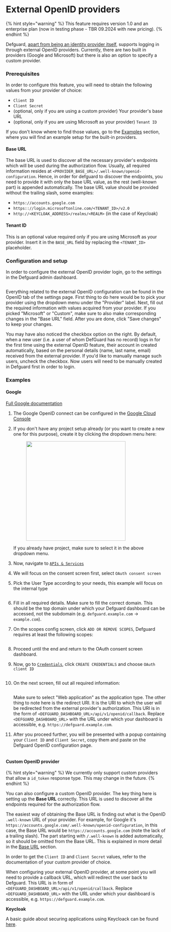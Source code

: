 # External OpenID providers

{% hint style="warning" %}
This feature requires version 1.0 and an enterprise plan (now in testing phase - TBR 09.2024 with new pricing).
{% endhint %}

Defguard, [apart from being an identity provider itself](../features/openid-connect/), supports logging in through external OpenID providers. Currently, there are two built in providers (Google and Microsoft) but there is also an option to specify a custom provider.

### Prerequisites

In order to configure this feature, you will need to obtain the following values from your provider of choice:

* `Client ID`&#x20;
* `Client Secret`
* (optional, only if you are using a custom provider) Your provider's base URL
* (optional, only if you are using Microsoft as your provider) `Tenant ID`

If you don't know where to find those values, go to the [Examples](external-openid-providers.md#examples) section, where you will find an example setup for the built-in providers.

#### Base URL

The base URL is used to discover all the necessary provider's endpoints which will be used during the authorization flow. Usually, all required information resides at `<PROVIDER_BASE_URL>/.well-known/openid-configuration`. Hence, in order for defguard to discover the endpoints, you need to provide it with only the base URL value, as the rest (well-known part) is appended automatically. The base URL value should be provided without the trailing slash, some examples:

* `https://accounts.google.com`
* `https:://login.microsoftonline.com/<TENANT_ID>/v2.0`
* `http://<KEYCLOAK_ADDRESS>/realms/<REALM>` (in the case of Keycloak)

#### Tenant ID

This is an optional value required only if you are using Microsoft as your provider. Insert it in the `BASE_URL` field by replacing the `<TENANT_ID>` placeholder.

### Configuration and setup

In order to configure the external OpenID provider login, go to the settings in the Defguard admin dashboard.

<figure><img src="../.gitbook/assets/image (29).png" alt=""><figcaption></figcaption></figure>

Everything related to the external OpenID configuration can be found in the OpenID tab of the settings page. First thing to do here would be to pick your provider using the dropdown menu under the "Provider" label. Next, fill out the required information with values acquired from your provider. If you picked "Microsoft" or "Custom", make sure to also make corresponding changes in the "Base URL" field. After you are done, click "Save changes" to keep your changes.&#x20;

You may have also noticed the checkbox option on the right. By default, when a new user (i.e. a user of whom DefGuard has no record) logs in for the first time using the external OpenID feature, their account in created automatically, based on the personal details (name, last name, email) received from the external provider. If you'd like to manually manage such users, uncheck the checkbox. Now users will need to be manually created in Defguard first in order to login.&#x20;

### Examples

#### Google

[Full Google documentation](https://developers.google.com/identity/openid-connect/openid-connect)

1. The Google OpenID connect can be configured in the [Google Cloud Console](https://console.cloud.google.com)
2.  If you don't have any project setup already (or you want to create a new one for this purpose), create it by clicking the dropdown menu here:

    <figure><img src="../.gitbook/assets/image (31).png" alt="" width="312"><figcaption></figcaption></figure>

    If you already have project, make sure to select it in the above dropdown menu.
3. Now, navigate to [`APIs & Services`](https://console.cloud.google.com/apis)&#x20;
4. We will focus on the consent screen first, select `OAuth consent screen`
5.  &#x20;Pick the User Type according to your needs, this example will focus on the internal type

    <figure><img src="../.gitbook/assets/image (32).png" alt=""><figcaption></figcaption></figure>


6. Fill in all required details. Make sure to fill the correct domain. This should be the top domain under which your Defguard dashboard can be accessed, not the subdomain (e.g. `defguard.example.com` -> `example.com`).&#x20;
7.  On the scopes config screen, click `ADD OR REMOVE SCOPES`, Defguard requires at least the following scopes:

    <figure><img src="../.gitbook/assets/image (34).png" alt=""><figcaption></figcaption></figure>


8. Proceed until the end and return to the OAuth consent screen dashboard.
9.  Now, go to [`Credentials`](https://console.cloud.google.com/apis/credentials), click `CREATE CREDENTIALS` and choose `OAuth client ID`&#x20;

    <figure><img src="../.gitbook/assets/image (35).png" alt=""><figcaption></figcaption></figure>


10. On the next screen, fill out all required information:

    <figure><img src="../.gitbook/assets/image (36).png" alt=""><figcaption></figcaption></figure>

    Make sure to select "Web application" as the application type. The other thing to note here is the redirect URI. It is the URI to which the user will be redirected from the external provider's authorization. This URI is in the form of `<DEFGUARD_DASHBOARD_URL>/api/v1/openid/callback`. Replace `<DEFGUARD_DASHBOARD_URL>` with the URL under which your dashboard is accessible, e.g. `https://defguard.example.com`.
11. After you proceed further, you will be presented with a popup containing your `Client ID` and `Client Secret`, copy them and paste on the Defguard OpenID configuration page.

    <figure><img src="../.gitbook/assets/settings.png" alt=""><figcaption></figcaption></figure>

#### Custom OpenID provider

{% hint style="warning" %}
We currently only support custom providers that allow a `id_token` response type. This may change in the future.
{% endhint %}

You can also configure a custom OpenID provider. The key thing here is setting up the **Base URL** correctly. This URL is used to discover all the endpoints required for the authorization flow.

The easiest way of obtaining the Base URL is finding out what is the OpenID `.well-known` URL of your provider. For example, for Google it's `https://accounts.google.com/.well-known/openid-configuration`, in this case, the Base URL would be `https://accounts.google.com` (note the lack of a trailing slash). The part starting with `/.well-known` is added automatically, so it should be omitted from the Base URL. This is explained in more detail in the [Base URL](external-openid-providers.md#base-url) section.

In order to get the `Client ID` and `Client Secret` values, refer to the documentation of your custom provider of choice.&#x20;

When configuring your external OpenID provider, at some point you will need to provide a callback URL, which will redirect the user back to Defguard. This URL is in form of `<DEFGUARD_DASHBOARD_URL>/api/v1/openid/callback`. Replace `<DEFGUARD_DASHBOARD_URL>` with the URL under which your dashboard is accessible, e.g. `https://defguard.example.com`.

**Keycloak**

A basic guide about securing applications using Keycloack can be found [here](https://www.keycloak.org/getting-started/getting-started-docker#\_secure\_the\_first\_application).&#x20;


